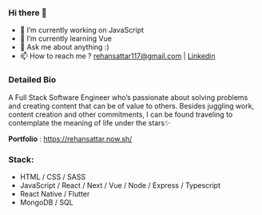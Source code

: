 ### Hi there 👋

- 🔭 I’m currently working on JavaScript
- 🌱 I’m currently learning Vue
- 💬 Ask me about anything :) 
- 📫 How to reach me ? rehansattar117@gmail.com | <a href="https://www.linkedin.com/in/rehan-sattar/">Linkedin</a>

### Detailed Bio
A Full Stack Software Engineer who’s passionate about solving problems and creating content that can be of value to others. Besides juggling work, content creation and other commitments, I can be found traveling to contemplate the meaning of life under the stars✨

**Portfolio**  : https://rehansattar.now.sh/

### Stack:
- HTML / CSS / SASS
- JavaScript / React / Next / Vue / Node / Express / Typescript
- React Native / Flutter
- MongoDB / SQL 
